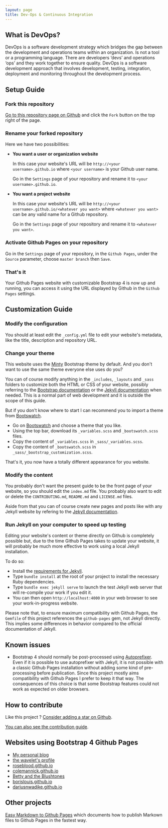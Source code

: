 ```yaml
---
layout: page
title: Dev-Ops & Continuous Integration
---
```

## What is DevOps? 

DevOps is a software development strategy which bridges the gap between the development and operations teams within an organization. Is not a tool or a programming language. There are developers ‘devs’ and operations ‘ops’ and they work  together to ensure quality. DevOps is a software development approach that involves development, testing, integration, deployment and monitoring throughout the development process.


## Setup Guide

### Fork this repository

[Go to this repository page on Github](https://github.com/nicolas-van/bootstrap-4-github-pages) and click the `Fork` button on the top right of the page.

### Rename your forked repository

Here we have two possibilities:

* **You want a user or organization website**

  In this case your website's URL will be `http://<your username>.github.io` where `<your username>` is your Github user name.

  Go in the `Settings` page of your repository and rename it to `<your username>.github.io`.

* **You want a project website**

  In this case your website's URL will be `http://<your username>.github.io/<whatever you want>` where `<whatever you want>` can be any valid name for a Github repository.

  Go in the `Settings` page of your repository and rename it to `<whatever you want>`.

### Activate Github Pages on your repository

Go in the `Settings` page of your repository, in the `Github Pages`, under the `Source` parameter, choose `master branch` then `Save`.

### That's it

Your Github Pages website with customizable Bootstrap 4 is now up and running, you can access it using the URL displayed by Github in the `Github Pages` settings.

## Customization Guide

### Modify the configuration

You should at least edit the `_config.yml` file to edit your website's metadata, like the title, description and repository URL.

### Change your theme

This website uses the [Minty](https://bootswatch.com/minty/) Bootstrap theme by default. And you don't want to use the same theme everyone else uses do you?

You can of course modify anything in the `_includes`, `_layouts` and `_sass` folders to customize both the HTML or CSS of your website, possibly referring to the [Bootstrap documentation](https://getbootstrap.com/) or the [Jekyll documentation](https://jekyllrb.com/) when needed. This is a normal part of web development and it is outside the scope of this guide.

But if you don't know where to start I can recommend you to import a theme from [Bootswatch](https://bootswatch.com/).

* Go on [Bootswatch](https://bootswatch.com/) and choose a theme that you like.
* Using the top bar, download its `_variables.scss` and `_bootswatch.scss` files.
* Copy the content of `_variables.scss` in `_sass/_variables.scss`.
* Copy the content of `_bootswatch.scss` in `_sass/_bootstrap_customization.scss`.

That's it, you now have a totally different appearance for you website.

### Modify the content

You probably don't want the present guide to be the front page of your website, so you should edit the `index.md` file. You probably also want to edit or delete the `CONTRIBUTING.md`, `README.md` and `LICENSE.md` files.

Aside from that you can of course create new pages and posts like with any Jekyll website by refering to the [Jekyll documentation](https://jekyllrb.com/).

### Run Jekyll on your computer to speed up testing

Editing your website's content or theme directly on Github is completely possible but, due to the time Github Pages takes to update your website, it will probably be much more effective to work using a local Jekyll installation.

To do so:

* Install the [requirements for Jekyll](https://jekyllrb.com/docs/installation/).
* Type `bundle install` at the root of your project to install the necessary Ruby dependencies.
* Type `bundle exec jekyll serve` to launch the test Jekyll web server that will re-compile your work if you edit it.
* You can then open `http://localhost:4000` in your web browser to see your work-in-progress website.

Please note that, to ensure maximum compatibility with Github Pages, the `Gemfile` of this project references the `github-pages` gem, not Jekyll directly. This implies some differences in behavior compared to the official documentation of Jekyll.

## Known issues

* Bootstrap 4 should normally be post-processed using [Autoprefixer](https://github.com/postcss/autoprefixer). Even if it is possible to use autoprefixer with Jekyll, it is not possible with a classic Github Pages installation without adding some kind of pre-processing before publication. Since this project mostly aims compatibility with Github Pages I prefer to keep it that way. The consequences of this choice is that some Bootstrap features could not work as expected on older browsers.

## How to contribute

Like this project ? [Consider adding a star on Github](https://github.com/nicolas-van/bootstrap-4-github-pages).

[You can also see the contribution guide](https://github.com/nicolas-van/bootstrap-4-github-pages/blob/master/CONTRIBUTING.md).

## Websites using Bootstrap 4 Github Pages

* [My personal blog](https://nicolas-van.github.io/)
* [the wavelet's profile](https://thewavelet.github.io/)
* [roseblood.github.io](https://roseleblood.github.io/)
* [colemannick.github.io](https://colemannick.github.io/)
* [Betty and the Blushtones](http://bettyandtheblushtones.co.uk/)
* [borislouis.github.io](https://borislouis.github.io/)
* [dariusnwadike.github.io](https://dariusnwadike.github.io/)

## Other projects

[Easy Markdown to Github Pages](https://nicolas-van.github.io/easy-markdown-to-github-pages/) which documents how to publish Markown files to Github Pages in the fastest way.
